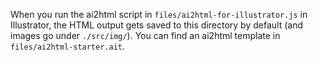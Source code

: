 When you run the ai2html script in `files/ai2html-for-illustrator.js` in Illustrator, the HTML output gets saved to this directory by default (and images go under `./src/img/`). You can find an ai2html template in `files/ai2html-starter.ait`.
